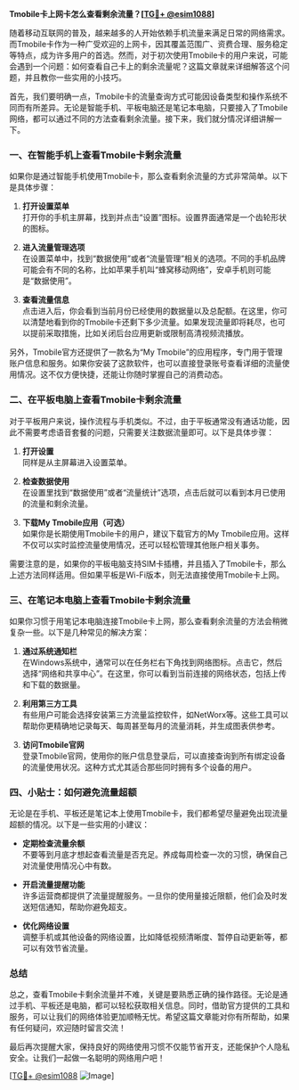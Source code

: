 **Tmobile卡上网卡怎么查看剩余流量？[[TG💪+ @esim1088](https://t.me/s/esim1088)]**

随着移动互联网的普及，越来越多的人开始依赖手机流量来满足日常的网络需求。而Tmobile卡作为一种广受欢迎的上网卡，因其覆盖范围广、资费合理、服务稳定等特点，成为许多用户的首选。然而，对于初次使用Tmobile卡的用户来说，可能会遇到一个问题：如何查看自己卡上的剩余流量呢？这篇文章就来详细解答这个问题，并且教你一些实用的小技巧。

首先，我们要明确一点，Tmobile卡的流量查询方式可能因设备类型和操作系统不同而有所差异。无论是智能手机、平板电脑还是笔记本电脑，只要接入了Tmobile网络，都可以通过不同的方法查看剩余流量。接下来，我们就分情况详细讲解一下。

### **一、在智能手机上查看Tmobile卡剩余流量**

如果你是通过智能手机使用Tmobile卡，那么查看剩余流量的方式非常简单。以下是具体步骤：

1. **打开设置菜单**  
   打开你的手机主屏幕，找到并点击“设置”图标。设置界面通常是一个齿轮形状的图标。

2. **进入流量管理选项**  
   在设置菜单中，找到“数据使用”或者“流量管理”相关的选项。不同的手机品牌可能会有不同的名称，比如苹果手机叫“蜂窝移动网络”，安卓手机则可能是“数据使用”。

3. **查看流量信息**  
   点击进入后，你会看到当前月份已经使用的数据量以及总配额。在这里，你可以清楚地看到你的Tmobile卡还剩下多少流量。如果发现流量即将耗尽，也可以提前采取措施，比如关闭后台应用更新或限制高清视频流播放。

另外，Tmobile官方还提供了一款名为“My Tmobile”的应用程序，专门用于管理账户信息和服务。如果你安装了这款软件，也可以直接登录账号查看详细的流量使用情况。这不仅方便快捷，还能让你随时掌握自己的消费动态。

### **二、在平板电脑上查看Tmobile卡剩余流量**

对于平板用户来说，操作流程与手机类似。不过，由于平板通常没有通话功能，因此不需要考虑语音套餐的问题，只需要关注数据流量即可。以下是具体步骤：

1. **打开设置**  
   同样是从主屏幕进入设置菜单。

2. **检查数据使用**  
   在设置里找到“数据使用”或者“流量统计”选项，点击后就可以看到本月已使用的流量和剩余流量。

3. **下载My Tmobile应用（可选）**  
   如果你是长期使用Tmobile卡的用户，建议下载官方的My Tmobile应用。这样不仅可以实时监控流量使用情况，还可以轻松管理其他账户相关事务。

需要注意的是，如果你的平板电脑支持SIM卡插槽，并且插入了Tmobile卡，那么上述方法同样适用。但如果平板是Wi-Fi版本，则无法直接使用Tmobile卡上网。

### **三、在笔记本电脑上查看Tmobile卡剩余流量**

如果你习惯于用笔记本电脑连接Tmobile卡上网，那么查看剩余流量的方法会稍微复杂一些。以下是几种常见的解决方案：

1. **通过系统通知栏**  
   在Windows系统中，通常可以在任务栏右下角找到网络图标。点击它，然后选择“网络和共享中心”。在这里，你可以看到当前连接的网络状态，包括上传和下载的数据量。

2. **利用第三方工具**  
   有些用户可能会选择安装第三方流量监控软件，如NetWorx等。这些工具可以帮助你更精确地记录每天、每周甚至每月的流量消耗，并生成图表供参考。

3. **访问Tmobile官网**  
   登录Tmobile官网，使用你的账户信息登录后，可以直接查询到所有绑定设备的流量使用状况。这种方式尤其适合那些同时拥有多个设备的用户。

### **四、小贴士：如何避免流量超额**

无论是在手机、平板还是笔记本上使用Tmobile卡，我们都希望尽量避免出现流量超额的情况。以下是一些实用的小建议：

- **定期检查流量余额**  
  不要等到月底才想起查看流量是否充足。养成每周检查一次的习惯，确保自己对流量使用情况心中有数。

- **开启流量提醒功能**  
  许多运营商都提供了流量提醒服务。一旦你的使用量接近限额，他们会及时发送短信通知，帮助你避免超支。

- **优化网络设置**  
  调整手机或其他设备的网络设置，比如降低视频清晰度、暂停自动更新等，都可以有效节省流量。

### **总结**

总之，查看Tmobile卡剩余流量并不难，关键是要熟悉正确的操作路径。无论是通过手机、平板还是电脑，都可以轻松获取相关信息。同时，借助官方提供的工具和服务，可以让我们的网络体验更加顺畅无忧。希望这篇文章能对你有所帮助，如果有任何疑问，欢迎随时留言交流！

最后再次提醒大家，保持良好的网络使用习惯不仅能节省开支，还能保护个人隐私安全。让我们一起做一名聪明的网络用户吧！

[[TG💪+ @esim1088](https://t.me/s/esim1088) ![Image](https://i.postimg.cc/4NQfJmqS/Snipaste-2025-05-13-00-14-12.png)]